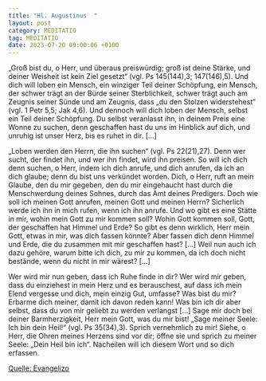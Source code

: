 ```yaml
---
title: "Hl. Augustinus  "
layout: post
category: MEDITATIO
tag: MEDITATIO
date: 2023-07-20 09:00:06 +0100
---
```

„Groß bist du, o Herr, und überaus preiswürdig; groß ist deine Stärke, und deiner Weisheit ist kein Ziel gesetzt“ (vgl. Ps 145(144),3; 147(146),5). Und dich will loben ein Mensch, ein winziger Teil deiner Schöpfung, ein Mensch, der schwer trägt an der Bürde seiner Sterblichkeit, schwer trägt auch am Zeugnis seiner Sünde und am Zeugnis, dass „du den Stolzen widerstehest“ (vgl.<!--more--> 1 Petr 5,5; Jak 4,6). Und dennoch will dich loben der Mensch, selbst ein Teil deiner Schöpfung. Du selbst veranlasst ihn, in deinem Preis eine Wonne zu suchen, denn geschaffen hast du uns im Hinblick auf dich, und unruhig ist unser Herz, bis es ruhet in dir. […]

„Loben werden den Herrn, die ihn suchen“ (vgl. Ps 22(21),27). Denn wer sucht, der findet ihn, und wer ihn findet, wird ihn preisen. So will ich dich denn suchen, o Herr, indem ich dich anrufe, und dich anrufen, da ich an dich glaube; denn du bist uns verkündet worden. Dich, o Herr, ruft an mein Glaube, den du mir gegeben, den du mir eingehaucht hast durch die Menschwerdung deines Sohnes, durch das Amt deines Predigers. Doch wie soll ich meinen Gott anrufen, meinen Gott und meinen Herrn? Sicherlich werde ich ihn in mich rufen, wenn ich ihn anrufe. Und wo gibt es eine Stätte in mir, wohin mein Gott zu mir kommen soll? Wohin Gott kommen soll, Gott, der geschaffen hat Himmel und Erde? So gibt es denn wirklich, Herr mein Gott, etwas in mir, was dich fassen könnte? Aber fassen dich denn Himmel und Erde, die du zusammen mit mir geschaffen hast? […] Weil nun auch ich dazu gehöre, warum bitte ich dich, zu mir zu kommen, da ich doch nicht bestände, wenn du nicht in mir wärest? […]

Wer wird mir nun geben, dass ich Ruhe finde in dir? Wer wird mir geben, dass du einziehest in mein Herz und es berauschest, auf dass ich mein Elend vergesse und dich, mein einzig Gut, umfasse? Was bist du mir? Erbarme dich meiner, damit ich davon reden kann! Was bin ich dir aber selbst, dass du von mir geliebt zu werden verlangst […] Sage mir doch bei deiner Barmherzigkeit, Herr mein Gott, was du mir bist! „Sage meiner Seele: Ich bin dein Heil!“ (vgl. Ps 35(34),3). Sprich vernehmlich zu mir! Siehe, o Herr, die Ohren meines Herzens sind vor dir; öffne sie und sprich zu meiner Seele: „Dein Heil bin ich“. Nacheilen will ich diesem Wort und so dich erfassen. 


[Quelle: Evangelizo](https://evangeliumtagfuertag.org/DE/gospel)